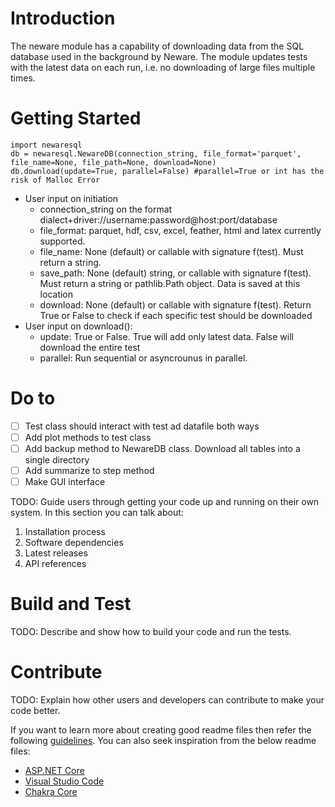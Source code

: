 # Introduction 
The neware module has a capability of downloading data from the SQL database used in the background by Neware. The module updates tests with the latest data on each run, i.e. no downloading of large files multiple times.

# Getting Started
```
import newaresql
db = newaresql.NewareDB(connection_string, file_format='parquet', file_name=None, file_path=None, download=None)
db.download(update=True, parallel=False) #parallel=True or int has the risk of Malloc Error
```
* User input on initiation
    * connection_string on the format dialect+driver://username:password@host:port/database
    * file_format: parquet, hdf, csv, excel, feather, html and latex currently supported. 
    * file_name: None (default) or callable with signature f(test). Must return a string. 
    * save_path: None (default) string, or callable with signature f(test). Must return a string or pathlib.Path object. Data is saved at this location
    * download: None (default) or callable with signature f(test). Return True or False to check if each specific test should be downloaded
* User input on download():
    * update: True or False. True will add only latest data. False will download the entire test
    * parallel: Run sequential or asyncrounus in parallel. 

# Do to
 - [ ] Test class should interact with test ad datafile both ways
 - [ ] Add plot methods to test class
 - [ ] Add backup method to NewareDB class. Download all tables into a single directory
 - [ ] Add summarize to step method
 - [ ] Make GUI interface

TODO: Guide users through getting your code up and running on their own system. In this section you can talk about:
1.	Installation process
2.	Software dependencies
3.	Latest releases
4.	API references

# Build and Test
TODO: Describe and show how to build your code and run the tests. 

# Contribute
TODO: Explain how other users and developers can contribute to make your code better. 

If you want to learn more about creating good readme files then refer the following [guidelines](https://docs.microsoft.com/en-us/azure/devops/repos/git/create-a-readme?view=azure-devops). You can also seek inspiration from the below readme files:
- [ASP.NET Core](https://github.com/aspnet/Home)
- [Visual Studio Code](https://github.com/Microsoft/vscode)
- [Chakra Core](https://github.com/Microsoft/ChakraCore)